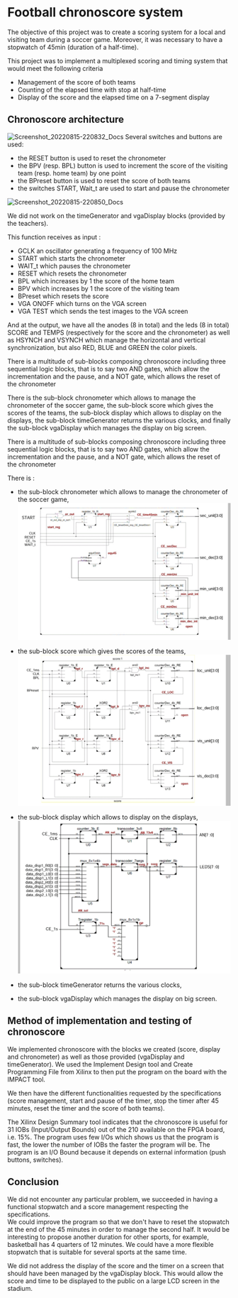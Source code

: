 # Football chronoscore system
The objective of this project was to create a scoring system for a local and visiting team during a soccer game. Moreover, it was necessary to have a stopwatch of 45min (duration of a half-time).

This project was to implement a multiplexed scoring and timing system that would meet the following criteria
- Management of the score of both teams
- Counting of the elapsed time with stop at half-time
- Display of the score and the elapsed time on a 7-segment display

## Chronoscore architecture

![Screenshot_20220815-220832_Docs](https://user-images.githubusercontent.com/91113788/184711148-014af828-a47c-4866-85d6-ab73fba7d422.jpg)
Several switches and buttons are used:
- the RESET button is used to reset the chronometer
- the BPV (resp. BPL) button is used to increment the score of the visiting team (resp. home team) by one point
- the BPreset button is used to reset the score of both teams
- the switches START, Wait_t are used to start and pause the chronometer

![Screenshot_20220815-220850_Docs](https://user-images.githubusercontent.com/91113788/184709869-c5466e85-9cde-4bb1-a7d8-0dd4cf185838.jpg)

We did not work on the timeGenerator and vgaDisplay blocks (provided by the teachers).

This function receives as input :
- GCLK an oscillator generating a frequency of 100 MHz
- START which starts the chronometer
- WAIT_t which pauses the chronometer
- RESET which resets the chronometer
- BPL which increases by 1 the score of the home team
- BPV which increases by 1 the score of the visiting team
- BPreset which resets the score
- VGA ONOFF which turns on the VGA screen
- VGA TEST which sends the test images to the VGA screen 

And at the output, we have all the anodes (8 in total) and the leds (8 in total) SCORE and TEMPS (respectively for the score and the chronometer) as well as HSYNCH and VSYNCH which manage the horizontal and vertical synchronization, but also RED, BLUE and GREEN the color pixels.

There is a multitude of sub-blocks composing chronoscore including three sequential logic blocks, that is to say two AND gates, which allow the incrementation and the pause, and a NOT gate, which allows the reset of the chronometer

There is the sub-block chronometer which allows to manage the chronometer of the soccer game, the sub-block score which gives the scores of the teams, the sub-block display which allows to display on the displays, the sub-block timeGenerator returns the various clocks, and finally the sub-block vgaDisplay which manages the display on big screen.

There is a multitude of sub-blocks composing chronoscore including three sequential logic blocks, that is to say two AND gates, which allow the incrementation and the pause, and a NOT gate, which allows the reset of the chronometer

There is :
- the sub-block chronometer which allows to manage the chronometer of the soccer game,
![](synoptics/chronometer.jpg)

- the sub-block score which gives the scores of the teams,
![](synoptics/score.jpg)

- the sub-block display which allows to display on the displays, 
![](synoptics/display.jpg)

- the sub-block timeGenerator returns the various clocks, 
- the sub-block vgaDisplay which manages the display on big screen.

## Method of implementation and testing of chronoscore

We implemented chronoscore with the blocks we created (score, display and chronometer) as well as those provided (vgaDisplay and timeGenerator). We used the Implement Design tool and Create Programming File from Xilinx to then put the program on the board with the IMPACT tool. 
 
We then have the different functionalities requested by the specifications (score management, start and pause of the timer, stop the timer after 45 minutes, reset the timer and the score of both teams).
 
The Xilinx Design Summary tool indicates that the chronoscore is useful for 31 IOBs (Input/Output Bounds) out of the 210 available on the FPGA board, i.e. 15%. The program uses few I/Os which shows us that the program is fast, the lower the number of IOBs the faster the program will be. The program is an I/O Bound because it depends on external information (push buttons, switches).

## Conclusion

We did not encounter any particular problem, we succeeded in having a functional stopwatch and a score management respecting the specifications.    
We could improve the program so that we don't have to reset the stopwatch at the end of the 45 minutes in order to manage the second half. It would be interesting to propose another duration for other sports, for example, basketball has 4 quarters of 12 minutes. We could have a more flexible stopwatch that is suitable for several sports at the same time.

We did not address the display of the score and the timer on a screen that should have been managed by the vgaDisplay block. This would allow the score and time to be displayed to the public on a large LCD screen in the stadium.
